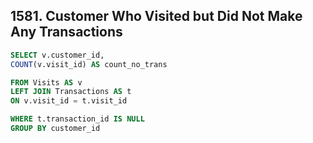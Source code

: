 ## 1581. Customer Who Visited but Did Not Make Any Transactions
~~~SQL
SELECT v.customer_id,
COUNT(v.visit_id) AS count_no_trans

FROM Visits AS v
LEFT JOIN Transactions AS t
ON v.visit_id = t.visit_id

WHERE t.transaction_id IS NULL
GROUP BY customer_id
~~~
